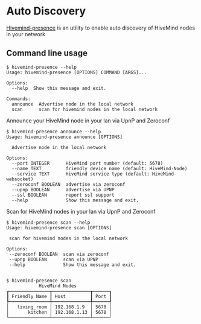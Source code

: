 # Auto Discovery

[Hivemind-presence](https://github.com/JarbasHiveMind/HiveMind-presence) is an utility to enable auto discovery of HiveMind nodes in your network

## Command line usage

```
$ hivemind-presence --help
Usage: hivemind-presence [OPTIONS] COMMAND [ARGS]...

Options:
  --help  Show this message and exit.

Commands:
  announce  Advertise node in the local network
  scan      scan for hivemind nodes in the local network
  ```


Announce your HiveMind node in your lan via UpnP and Zeroconf

```
$ hivemind-presence announce --help
Usage: hivemind-presence announce [OPTIONS]

  Advertise node in the local network

Options:
  --port INTEGER      HiveMind port number (default: 5678)
  --name TEXT         friendly device name (default: HiveMind-Node)
  --service TEXT      HiveMind service type (default: HiveMind-websocket)
  --zeroconf BOOLEAN  advertise via zeroconf
  --upnp BOOLEAN      advertise via UPNP
  --ssl BOOLEAN       report ssl support
  --help              Show this message and exit.
 ```

Scan for HiveMind nodes in your lan via UpnP and Zeroconf

 ```
$ hivemind-presence scan --help
Usage: hivemind-presence scan [OPTIONS]

  scan for hivemind nodes in the local network

Options:
  --zeroconf BOOLEAN  scan via zeroconf
  --upnp BOOLEAN      scan via UPNP
  --help              Show this message and exit.


```

```
$ hivemind-presence scan
            HiveMind Nodes            
┏━━━━━━━━━━━━━━━┳━━━━━━━━━━━━━━┳━━━━━━┓
┃ Friendly Name ┃ Host         ┃ Port ┃
┡━━━━━━━━━━━━━━━╇━━━━━━━━━━━━━━╇━━━━━━┩
│   living_room │ 192.168.1.9  │ 5678 │
│       kitchen │ 192.168.1.13 │ 5678 │
└───────────────┴──────────────┴──────┘

```